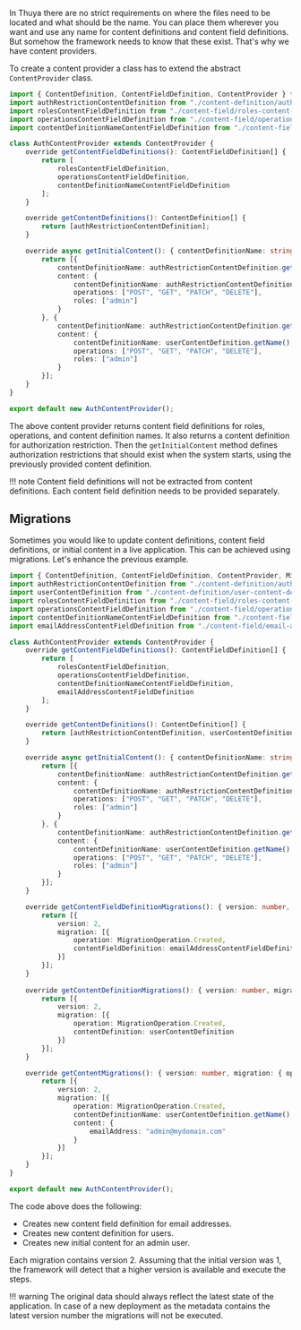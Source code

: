 In Thuya there are no strict requirements on where the files need to be located and what should be the name. You can place them wherever you want and use any name for content definitions and content field definitions. But somehow the framework needs to know that these exist. That's why we have content providers.

To create a content provider a class has to extend the abstract `ContentProvider` class.

```typescript
import { ContentDefinition, ContentFieldDefinition, ContentProvider } from "@thuya/framework";
import authRestrictionContentDefinition from "./content-definition/auth-restriction-content-definition";
import rolesContentFieldDefinition from "./content-field/roles-content-field-definition";
import operationsContentFieldDefinition from "./content-field/operations-content-field-definition";
import contentDefinitionNameContentFieldDefinition from "./content-field/content-definition-name-content-field-definition";

class AuthContentProvider extends ContentProvider {
    override getContentFieldDefinitions(): ContentFieldDefinition[] {
        return [
            rolesContentFieldDefinition, 
            operationsContentFieldDefinition,
            contentDefinitionNameContentFieldDefinition
        ];
    }

    override getContentDefinitions(): ContentDefinition[] {
        return [authRestrictionContentDefinition];
    }

    override async getInitialContent(): { contentDefinitionName: string, content: any }[] {
        return [{
            contentDefinitionName: authRestrictionContentDefinition.getName(),
            content: {
                contentDefinitionName: authRestrictionContentDefinition.getName(),
                operations: ["POST", "GET", "PATCH", "DELETE"],
                roles: ["admin"]
            }
        }, {
            contentDefinitionName: authRestrictionContentDefinition.getName(),
            content: {
                contentDefinitionName: userContentDefinition.getName(),
                operations: ["POST", "GET", "PATCH", "DELETE"],
                roles: ["admin"]
            }
        }];
    }
}

export default new AuthContentProvider();
```

The above content provider returns content field definitions for roles, operations, and content definition names. It also returns a content definition for authorization restriction. Then the `getInitialContent` method defines authorization restrictions that should exist when the system starts, using the previously provided content definition.

!!! note
    Content field definitions will not be extracted from content definitions. Each content field definition needs to be provided separately.

## Migrations

Sometimes you would like to update content definitions, content field definitions, or initial content in a live application. This can be achieved using migrations. Let's enhance the previous example.

```typescript
import { ContentDefinition, ContentFieldDefinition, ContentProvider, MigrationOperation } from "@thuya/framework";
import authRestrictionContentDefinition from "./content-definition/auth-restriction-content-definition";
import userContentDefinition from "./content-definition/user-content-definition";
import rolesContentFieldDefinition from "./content-field/roles-content-field-definition";
import operationsContentFieldDefinition from "./content-field/operations-content-field-definition";
import contentDefinitionNameContentFieldDefinition from "./content-field/content-definition-name-content-field-definition";
import emailAddressContentFieldDefinition from "./content-field/email-address-content-field-definition";

class AuthContentProvider extends ContentProvider {
    override getContentFieldDefinitions(): ContentFieldDefinition[] {
        return [
            rolesContentFieldDefinition, 
            operationsContentFieldDefinition,
            contentDefinitionNameContentFieldDefinition,
            emailAddressContentFieldDefinition
        ];
    }

    override getContentDefinitions(): ContentDefinition[] {
        return [authRestrictionContentDefinition, userContentDefinition];
    }

    override async getInitialContent(): { contentDefinitionName: string, content: any }[] {
        return [{
            contentDefinitionName: authRestrictionContentDefinition.getName(),
            content: {
                contentDefinitionName: authRestrictionContentDefinition.getName(),
                operations: ["POST", "GET", "PATCH", "DELETE"],
                roles: ["admin"]
            }
        }, {
            contentDefinitionName: authRestrictionContentDefinition.getName(),
            content: {
                contentDefinitionName: userContentDefinition.getName(),
                operations: ["POST", "GET", "PATCH", "DELETE"],
                roles: ["admin"]
            }
        }];
    }

    override getContentFieldDefinitionMigrations(): { version: number, migration: { operation: MigrationOperation, contentFieldDefinition: ContentFieldDefinition }[] }[] {
        return [{
            version: 2,
            migration: [{
                operation: MigrationOperation.Created,
                contentFieldDefinition: emailAddressContentFieldDefinition
            }]
        }];
    }
    
    override getContentDefinitionMigrations(): { version: number, migration: { operation: MigrationOperation, contentDefinition: ContentDefinition }[] }[] {
        return [{
            version: 2,
            migration: [{
                operation: MigrationOperation.Created,
                contentDefinition: userContentDefinition
            }]
        }];
    }

    override getContentMigrations(): { version: number, migration: { operation: MigrationOperation, contentDefinitionName: string, content: any }[] }[] {
        return [{
            version: 2,
            migration: [{
                operation: MigrationOperation.Created,
                contentDefinitionName: userContentDefinition.getName(),
                content: {
                    emailAddress: "admin@mydomain.com"
                }
            }]
        }];
    }
}

export default new AuthContentProvider();
```

The code above does the following:

- Creates new content field definition for email addresses.
- Creates new content definition for users.
- Creates new initial content for an admin user.

Each migration contains version 2. Assuming that the initial version was 1, the framework will detect that a higher version is available and execute the steps.

!!! warning
    The original data should always reflect the latest state of the application. In case of a new deployment as the metadata contains the latest version number the migrations will not be executed.